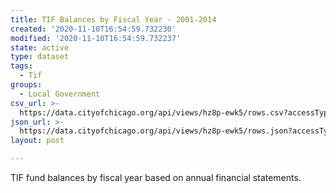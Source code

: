 ```yaml
---
title: TIF Balances by Fiscal Year - 2001-2014
created: '2020-11-10T16:54:59.732230'
modified: '2020-11-10T16:54:59.732237'
state: active
type: dataset
tags:
  - Tif
groups:
  - Local Government
csv_url: >-
  https://data.cityofchicago.org/api/views/hz8p-ewk5/rows.csv?accessType=DOWNLOAD
json_url: >-
  https://data.cityofchicago.org/api/views/hz8p-ewk5/rows.json?accessType=DOWNLOAD
layout: post

---
```

TIF fund balances by fiscal year based on annual financial statements.
